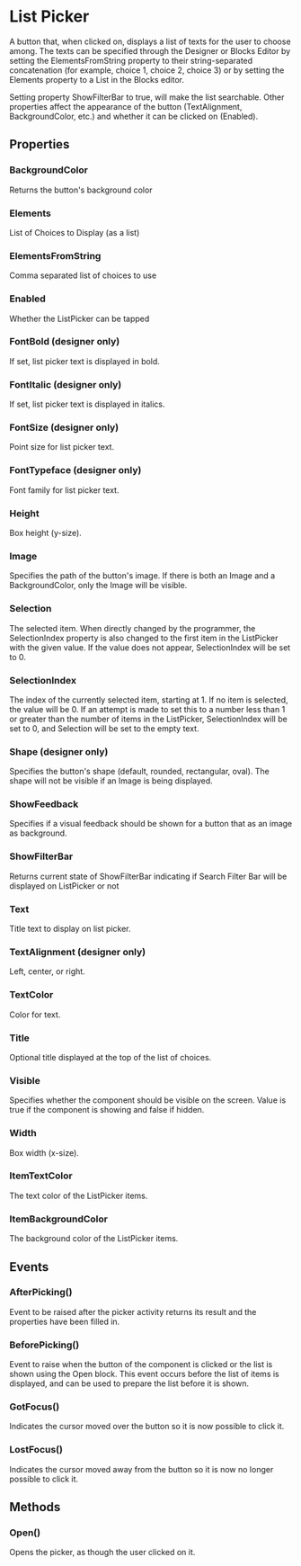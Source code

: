 # List Picker

A button that, when clicked on, displays a list of texts for the user to choose among. The texts can be specified through the Designer or Blocks Editor by setting the ElementsFromString property to their string-separated concatenation \(for example, choice 1, choice 2, choice 3\) or by setting the Elements property to a List in the Blocks editor.

Setting property ShowFilterBar to true, will make the list searchable. Other properties affect the appearance of the button \(TextAlignment, BackgroundColor, etc.\) and whether it can be clicked on \(Enabled\).

## Properties

### BackgroundColor

Returns the button's background color

### Elements

List of Choices to Display \(as a list\)

### ElementsFromString

Comma separated list of choices to use

### Enabled

Whether the ListPicker can be tapped

### FontBold \(designer only\)

If set, list picker text is displayed in bold.

### FontItalic \(designer only\)

If set, list picker text is displayed in italics.

### FontSize \(designer only\)

Point size for list picker text.

### FontTypeface \(designer only\)

Font family for list picker text.

### Height

Box height \(y-size\).

### Image

Specifies the path of the button's image. If there is both an Image and a BackgroundColor, only the Image will be visible.

### Selection

The selected item. When directly changed by the programmer, the SelectionIndex property is also changed to the first item in the ListPicker with the given value. If the value does not appear, SelectionIndex will be set to 0.

### SelectionIndex

The index of the currently selected item, starting at 1. If no item is selected, the value will be 0. If an attempt is made to set this to a number less than 1 or greater than the number of items in the ListPicker, SelectionIndex will be set to 0, and Selection will be set to the empty text.

### Shape \(designer only\)

Specifies the button's shape \(default, rounded, rectangular, oval\). The shape will not be visible if an Image is being displayed.

### ShowFeedback

Specifies if a visual feedback should be shown for a button that as an image as background.

### ShowFilterBar

Returns current state of ShowFilterBar indicating if Search Filter Bar will be displayed on ListPicker or not

### Text

Title text to display on list picker.

### TextAlignment \(designer only\)

Left, center, or right.

### TextColor

Color for text.

### Title

Optional title displayed at the top of the list of choices.

### Visible

Specifies whether the component should be visible on the screen. Value is true if the component is showing and false if hidden.

### Width

Box width \(x-size\).

### ItemTextColor

The text color of the ListPicker items.

### ItemBackgroundColor

The background color of the ListPicker items.

## Events

### AfterPicking\(\)

Event to be raised after the picker activity returns its result and the properties have been filled in.

### BeforePicking\(\)

Event to raise when the button of the component is clicked or the list is shown using the Open block. This event occurs before the list of items is displayed, and can be used to prepare the list before it is shown.

### GotFocus\(\)

Indicates the cursor moved over the button so it is now possible to click it.

### LostFocus\(\)

Indicates the cursor moved away from the button so it is now no longer possible to click it.

## Methods

### Open\(\)

Opens the picker, as though the user clicked on it.

